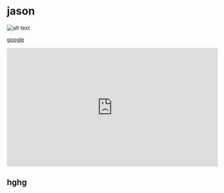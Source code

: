 # jason




<img src="https://s.yimg.com/cv/apiv2/twfrontpage/logo/Yahoo-TW-desktop-FP@2x.png" alt="alt text" title="image Title" />

<a href="http://www.google.com">google</a>

<iframe style="width:560px; height:315px;" src="https://www.youtube.com/embed/XN031PuViqI?list=PL2SrkGHjnWcyWbA4MGSeTQVNiFHt1YbjC" frameborder="0" allowfullscreen></iframe>

## hghg

